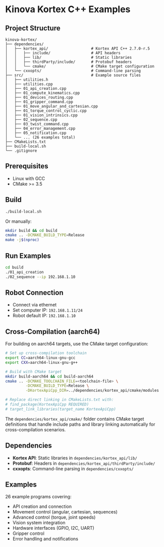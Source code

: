 # Kinova Kortex C++ Examples

## Project Structure

```
kinova-kortex/
├── dependencies/
│   ├── kortex_api/                   # Kortex API C++ 2.7.0-r.5
│   │   ├── include/                  # API headers
│   │   ├── lib/                      # Static libraries
│   │   ├── thirdParty/include/       # Protobuf headers
│   │   └── cmake/                    # CMake target configuration
│   └── cxxopts/                      # Command-line parsing
├── src/                              # Example source files
│   ├── utilities.h
│   ├── utilities.cpp
│   ├── 01_api_creation.cpp
│   ├── 01_compute_kinematics.cpp
│   ├── 01_devices_routing.cpp
│   ├── 01_gripper_command.cpp
│   ├── 01_move_angular_and_cartesian.cpp
│   ├── 01_torque_control_cyclic.cpp
│   ├── 01_vision_intrinsics.cpp
│   ├── 02_sequence.cpp
│   ├── 03_twist_command.cpp
│   ├── 04_error_management.cpp
│   ├── 05_notification.cpp
│   └── ... (26 examples total)
├── CMakeLists.txt
├── build-local.sh
└── .gitignore
```

## Prerequisites

- Linux with GCC
- CMake >= 3.5

## Build

```bash
./build-local.sh
```

Or manually:
```bash
mkdir build && cd build
cmake .. -DCMAKE_BUILD_TYPE=Release
make -j$(nproc)
```

## Run Examples

```bash
cd build
./01_api_creation
./02_sequence --ip 192.168.1.10
```

## Robot Connection

- Connect via ethernet
- Set computer IP: `192.168.1.11/24`
- Robot default IP: `192.168.1.10`

## Cross-Compilation (aarch64)

For building on aarch64 targets, use the CMake target configuration:

```bash
# Set up cross-compilation toolchain
export CC=aarch64-linux-gnu-gcc
export CXX=aarch64-linux-gnu-g++

# Build with CMake target
mkdir build-aarch64 && cd build-aarch64
cmake .. -DCMAKE_TOOLCHAIN_FILE=<toolchain-file> \
         -DCMAKE_BUILD_TYPE=Release \
         -DKortexApiCpp_DIR=../dependencies/kortex_api/cmake/modules

# Replace direct linking in CMakeLists.txt with:
# find_package(KortexApiCpp REQUIRED)
# target_link_libraries(target_name KortexApiCpp)
```

The `dependencies/kortex_api/cmake/` folder contains CMake target definitions that handle include paths and library linking automatically for cross-compilation scenarios.

## Dependencies

- **Kortex API**: Static libraries in `dependencies/kortex_api/lib/`
- **Protobuf**: Headers in `dependencies/kortex_api/thirdParty/include/`
- **cxxopts**: Command-line parsing in `dependencies/cxxopts/`

## Examples

26 example programs covering:
- API creation and connection
- Movement control (angular, cartesian, sequences)
- Advanced control (torque, joint speeds)
- Vision system integration
- Hardware interfaces (GPIO, I2C, UART)
- Gripper control
- Error handling and notifications 